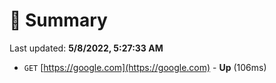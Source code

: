 # 📖 Summary
Last updated: **5/8/2022, 5:27:33 AM**

- `GET` [https://google.com](https://google.com) - **Up** (106ms)
